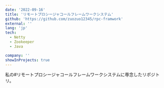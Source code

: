 ```yaml
---
date: '2022-09-16'
title: 'リモートプロシージャコールフレームワークシステム'
github: 'https://github.com/zuozuo12345/rpc-framwork'
external: ''
lang: 'jp'
tech:
  - Netty
  - Zookeeper
  - Java

company: ''
showInProjects: true
---
```

私の#リモートプロシージャコールフレームワークシステムに専念したリポジトリ。
